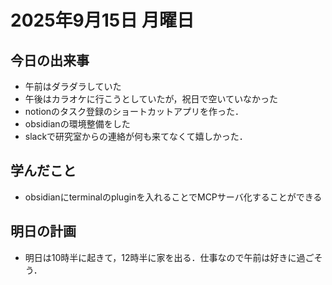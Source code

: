 # 2025年9月15日 月曜日

## 今日の出来事

- 午前はダラダラしていた
- 午後はカラオケに行こうとしていたが，祝日で空いていなかった
- notionのタスク登録のショートカットアプリを作った．
- obsidianの環境整備をした
- slackで研究室からの連絡が何も来てなくて嬉しかった．
## 学んだこと

- obsidianにterminalのpluginを入れることでMCPサーバ化することができる

## 明日の計画

- 明日は10時半に起きて，12時半に家を出る．仕事なので午前は好きに過ごそう．